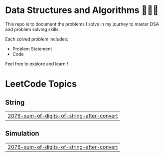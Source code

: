 # Data Structures and Algorithms 👩‍💻🔥

This repo is to document the problems I solve in my journey to master DSA and problem solving skills.

Each solved problem includes:
* Problem Statement 
* Code

Feel free to explore and learn !

<!---LeetCode Topics Start-->
# LeetCode Topics
## String
|  |
| ------- |
| [2076-sum-of-digits-of-string-after-convert](https://github.com/Harini-01/DSA/tree/master/2076-sum-of-digits-of-string-after-convert) |
## Simulation
|  |
| ------- |
| [2076-sum-of-digits-of-string-after-convert](https://github.com/Harini-01/DSA/tree/master/2076-sum-of-digits-of-string-after-convert) |
<!---LeetCode Topics End-->